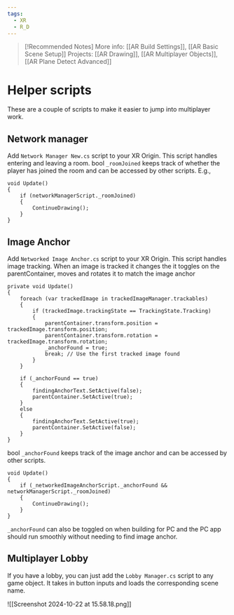 ```yaml
---
tags:
  - XR
  - R_D
---
```


> [!Recommended Notes]
>More info: [[AR Build Settings]], [[AR Basic Scene Setup]]
> Projects: [[AR Drawing]], [[AR Multiplayer Objects]], [[AR Plane Detect Advanced]]

# Helper scripts
These are a couple of scripts to make it easier to jump into multiplayer work. 
## Network manager
Add `Network Manager New.cs` script to your XR Origin.
This script handles entering and leaving a room.
bool `_roomJoined` keeps track of whether the player has joined the room and can be accessed by other scripts. E.g.,

```
void Update()  
{  
    if (networkManagerScript._roomJoined)  
    {        
	    ContinueDrawing();  
    }
}
```

## Image Anchor
Add `Networked Image Anchor.cs` script to your XR Origin.
This script handles image tracking. When an image is tracked it changes the it toggles on the parentContainer, moves and rotates it to match the image anchor

```
private void Update()  
{  
    foreach (var trackedImage in trackedImageManager.trackables)  
    {        
	    if (trackedImage.trackingState == TrackingState.Tracking)  
        {             
            parentContainer.transform.position = trackedImage.transform.position;  
            parentContainer.transform.rotation = trackedImage.transform.rotation;  
            _anchorFound = true;  
            break; // Use the first tracked image found  
        }  
    }    
    
    if (_anchorFound == true)  
    {        
	    findingAnchorText.SetActive(false);  
        parentContainer.SetActive(true);  
    }    
    else  
    {  
        findingAnchorText.SetActive(true);  
        parentContainer.SetActive(false);   
    }  
}
```

bool `_anchorFound` keeps track of the image anchor and can be accessed by other scripts.

```
void Update()  
{  
    if (_networkedImageAnchorScript._anchorFound && networkManagerScript._roomJoined)  
    {        
	    ContinueDrawing();  
    }
}
```

`_anchorFound` can also be toggled on when building for PC and the PC app should run smoothly without needing to find image anchor.
## Multiplayer Lobby

If you have a lobby, you can just add the `Lobby Manager.cs` script to any game object. It takes in button inputs and loads the corresponding scene name. 

![[Screenshot 2024-10-22 at 15.58.18.png]]

